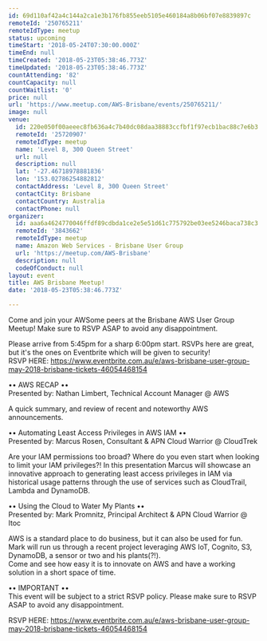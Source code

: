 ```yaml
---
id: 69d110af42a4c144a2ca1e3b176fb855eeb5105e460184a8b06bf07e8839897c
remoteId: '250765211'
remoteIdType: meetup
status: upcoming
timeStart: '2018-05-24T07:30:00.000Z'
timeEnd: null
timeCreated: '2018-05-23T05:38:46.773Z'
timeUpdated: '2018-05-23T05:38:46.773Z'
countAttending: '82'
countCapacity: null
countWaitlist: '0'
price: null
url: 'https://www.meetup.com/AWS-Brisbane/events/250765211/'
image: null
venue:
  id: 220e050f00aeeec8fb636a4c7b40dc08daa38883ccfbf1f97ecb1bac88c7e6b3
  remoteId: '25720907'
  remoteIdType: meetup
  name: 'Level 8, 300 Queen Street'
  url: null
  description: null
  lat: '-27.46718978881836'
  lon: '153.02786254882812'
  contactAddress: 'Level 8, 300 Queen Street'
  contactCity: Brisbane
  contactCountry: Australia
  contactPhone: null
organizer:
  id: aaa6a4624770046ffdf89cdbda1ce2e5e51d61c775792be03ee5246baca738c3
  remoteId: '3843662'
  remoteIdType: meetup
  name: Amazon Web Services - Brisbane User Group
  url: 'https://meetup.com/AWS-Brisbane'
  description: null
  codeOfConduct: null
layout: event
title: AWS Brisbane Meetup!
date: '2018-05-23T05:38:46.773Z'

---
```

<p>Come and join your AWSome peers at the Brisbane AWS User Group Meetup! Make sure to RSVP ASAP to avoid any disappointment.</p> <p>Please arrive from 5:45pm for a sharp 6:00pm start. RSVPs here are great, but it's the ones on Eventbrite which will be given to security!<br/>RSVP HERE: <a href="https://www.eventbrite.com.au/e/aws-brisbane-user-group-may-2018-brisbane-tickets-46054468154" class="linkified">https://www.eventbrite.com.au/e/aws-brisbane-user-group-may-2018-brisbane-tickets-46054468154</a></p> <p>•• AWS RECAP ••<br/>Presented by: Nathan Limbert, Technical Account Manager @ AWS</p> <p>A quick summary, and review of recent and noteworthy AWS announcements.</p> <p>•• Automating Least Access Privileges in AWS IAM ••<br/>Presented by: Marcus Rosen, Consultant &amp; APN Cloud Warrior @ CloudTrek</p> <p>Are your IAM permissions too broad? Where do you even start when looking to limit your IAM privileges?! In this presentation Marcus will showcase an innovative approach to generating least access privileges in IAM via historical usage patterns through the use of services such as CloudTrail, Lambda and DynamoDB.</p> <p>•• Using the Cloud to Water My Plants ••<br/>Presented by: Mark Promnitz, Principal Architect &amp; APN Cloud Warrior @ Itoc</p> <p>AWS is a standard place to do business, but it can also be used for fun. Mark will run us through a recent project leveraging AWS IoT, Cognito, S3, DynamoDB, a sensor or two and his plants(?!).<br/>Come and see how easy it is to innovate on AWS and have a working solution in a short space of time.</p> <p>•• IMPORTANT ••<br/>This event will be subject to a strict RSVP policy. Please make sure to RSVP ASAP to avoid any disappointment.</p> <p>RSVP HERE: <a href="https://www.eventbrite.com.au/e/aws-brisbane-user-group-may-2018-brisbane-tickets-46054468154" class="linkified">https://www.eventbrite.com.au/e/aws-brisbane-user-group-may-2018-brisbane-tickets-46054468154</a></p>
